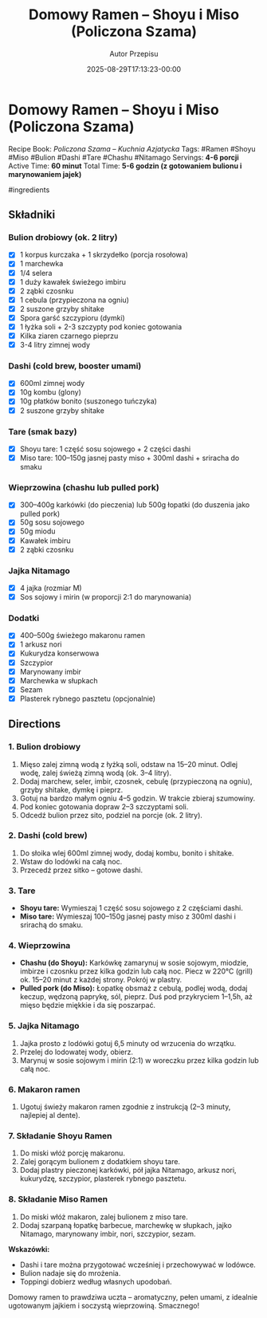 ﻿---
draft: true
title: "Domowy Ramen – Shoyu i Miso (Policzona Szama)"
author: "Autor Przepisu"
recipe_image: images/recipe-headers/default.avif
date: 2025-08-29T17:13:23-00:00
categories: ["sniadania"]
tags: ["draft"]
tagline: "Przepis do sformatowania"
servings: 4
prep_time: 15
cook: true
cook_time: 30
calories: 300
protein: 20
fat: 10
carbohydrate: 25
---
# Domowy Ramen – Shoyu i Miso (Policzona Szama)

Recipe Book: *Policzona Szama – Kuchnia Azjatycka*
Tags: #Ramen #Shoyu #Miso #Bulion #Dashi #Tare #Chashu #Nitamago
Servings: **4-6 porcji**
Active Time: **60 minut**
Total Time: **5-6 godzin (z gotowaniem bulionu i marynowaniem jajek)**

#ingredients 
## Składniki

### Bulion drobiowy (ok. 2 litry)
- [x] 1 korpus kurczaka + 1 skrzydełko (porcja rosołowa)
- [x] 1 marchewka
- [x] 1/4 selera
- [x] 1 duży kawałek świeżego imbiru
- [x] 2 ząbki czosnku
- [x] 1 cebula (przypieczona na ogniu)
- [x] 2 suszone grzyby shitake
- [x] Spora garść szczypioru (dymki)
- [x] 1 łyżka soli + 2-3 szczypty pod koniec gotowania
- [x] Kilka ziaren czarnego pieprzu
- [x] 3-4 litry zimnej wody

### Dashi (cold brew, booster umami)
- [x] 600ml zimnej wody
- [x] 10g kombu (glony)
- [x] 10g płatków bonito (suszonego tuńczyka)
- [x] 2 suszone grzyby shitake

### Tare (smak bazy)
- [x] Shoyu tare: 1 część sosu sojowego + 2 części dashi
- [x] Miso tare: 100–150g jasnej pasty miso + 300ml dashi + sriracha do smaku

### Wieprzowina (chashu lub pulled pork)
- [x] 300–400g karkówki (do pieczenia) lub 500g łopatki (do duszenia jako pulled pork)
- [x] 50g sosu sojowego
- [x] 50g miodu
- [x] Kawałek imbiru
- [x] 2 ząbki czosnku

### Jajka Nitamago
- [x] 4 jajka (rozmiar M)
- [x] Sos sojowy i mirin (w proporcji 2:1 do marynowania)

### Dodatki
- [x] 400–500g świeżego makaronu ramen
- [x] 1 arkusz nori
- [x] Kukurydza konserwowa
- [x] Szczypior
- [x] Marynowany imbir
- [x] Marchewka w słupkach
- [x] Sezam
- [x] Plasterek rybnego pasztetu (opcjonalnie)

## Directions

### 1. Bulion drobiowy
1. Mięso zalej zimną wodą z łyżką soli, odstaw na 15–20 minut. Odlej wodę, zalej świeżą zimną wodą (ok. 3–4 litry).
2. Dodaj marchew, seler, imbir, czosnek, cebulę (przypieczoną na ogniu), grzyby shitake, dymkę i pieprz.
3. Gotuj na bardzo małym ogniu 4–5 godzin. W trakcie zbieraj szumowiny.
4. Pod koniec gotowania dopraw 2–3 szczyptami soli.
5. Odcedź bulion przez sito, podziel na porcje (ok. 2 litry).

### 2. Dashi (cold brew)
1. Do słoika wlej 600ml zimnej wody, dodaj kombu, bonito i shitake.
2. Wstaw do lodówki na całą noc.
3. Przecedź przez sitko – gotowe dashi.

### 3. Tare
- **Shoyu tare:** Wymieszaj 1 część sosu sojowego z 2 częściami dashi.
- **Miso tare:** Wymieszaj 100–150g jasnej pasty miso z 300ml dashi i srirachą do smaku.

### 4. Wieprzowina
- **Chashu (do Shoyu):** Karkówkę zamarynuj w sosie sojowym, miodzie, imbirze i czosnku przez kilka godzin lub całą noc. Piecz w 220°C (grill) ok. 15–20 minut z każdej strony. Pokrój w plastry.
- **Pulled pork (do Miso):** Łopatkę obsmaż z cebulą, podlej wodą, dodaj keczup, wędzoną paprykę, sól, pieprz. Duś pod przykryciem 1–1,5h, aż mięso będzie miękkie i da się poszarpać.

### 5. Jajka Nitamago
1. Jajka prosto z lodówki gotuj 6,5 minuty od wrzucenia do wrzątku.
2. Przelej do lodowatej wody, obierz.
3. Marynuj w sosie sojowym i mirin (2:1) w woreczku przez kilka godzin lub całą noc.

### 6. Makaron ramen
1. Ugotuj świeży makaron ramen zgodnie z instrukcją (2–3 minuty, najlepiej al dente).

### 7. Składanie Shoyu Ramen
1. Do miski włóż porcję makaronu.
2. Zalej gorącym bulionem z dodatkiem shoyu tare.
3. Dodaj plastry pieczonej karkówki, pół jajka Nitamago, arkusz nori, kukurydzę, szczypior, plasterek rybnego pasztetu.

### 8. Składanie Miso Ramen
1. Do miski włóż makaron, zalej bulionem z miso tare.
2. Dodaj szarpaną łopatkę barbecue, marchewkę w słupkach, jajko Nitamago, marynowany imbir, nori, szczypior, sezam.

**Wskazówki:**
- Dashi i tare można przygotować wcześniej i przechowywać w lodówce.
- Bulion nadaje się do mrożenia.
- Toppingi dobierz według własnych upodobań.

Domowy ramen to prawdziwa uczta – aromatyczny, pełen umami, z idealnie ugotowanym jajkiem i soczystą wieprzowiną. Smacznego!
